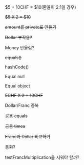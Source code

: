 $5 + 10CHF = $10(환율이 2:1일 경우)

<s>$5 X 2 = $10</s>

<s>amount를 private로 만들기</s>

<s>Dollar 부작용?</s>

Money 반올림?

<s>equals()</s>

hashCode()

Equal null

Equal object

<s>5CHF X 2 = 10CHF</s>

Dollar/Franc 중복

<s>공용 equals</s>

<s>공용 times</s>

<s>Franc과 Dollar 비교하기</s>

<s>통화?</s>

testFrancMultiplication을 지워야 할까?
